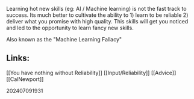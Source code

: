 
Learning hot new skills (eg: AI / Machine learning) is not the fast track to success.
Its much better to cultivate the ability to 1) learn to be reliable 2) deliver what you promise with high quality. This skills will get you noticed and led to the opportunity to learn fancy new skills.

Also known as the "Machine Learning Fallacy"

## Links: 
[[You have nothing without Reliability]]
[[Input/Reliability]]
[[Advice]]
[[CalNewport]]

202407091931
